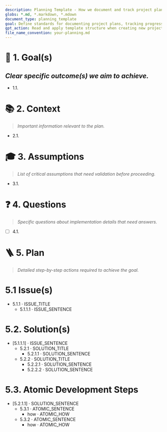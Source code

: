 ```yaml
---
description: Planning Template - How we document and track project planning and execution
globs: *.md, *.markdown, *.mdown
document_type: planning_template
goal: Define standards for documenting project plans, tracking progress, and ensuring clear execution steps
gpt_action: Read and apply template structure when creating new project plans or updating existing ones
file_name_convention: your-planning.md
---
```


# 🎯 1. Goal(s)
*Clear specific outcome(s) we aim to achieve.*
---

- 1.1.

# 📚 2. Context
> *Important information relevant to the plan.*

- 2.1.

# 🎓 3. Assumptions
> *List of critical assumptions that need validation before proceeding.*

 - 3.1.

# ❓ 4. Questions
> *Specific questions about implementation details that need answers.*

- [ ] 4.1.

# 🪜 5. Plan
> *Detailed step-by-step actions required to achieve the goal.*

# 5.1 Issue(s)
- 5.1.1 · ISSUE_TITLE
    - 5.1.1.1 · ISSUE_SENTENCE

# 5.2. Solution(s)
- [5.1.1.1] · ISSUE_SENTENCE
    - 5.2.1 · SOLUTION_TITLE
        - 5.2.1.1 · SOLUTION_SENTENCE
    - 5.2.2 · SOLUTION_TITLE
        - 5.2.2.1 · SOLUTION_SENTENCE
        - 5.2.2.2 · SOLUTION_SENTENCE

# 5.3. Atomic Development Steps
- [5.2.1.1] · SOLUTION_SENTENCE
    - 5.3.1 · ATOMIC_SENTENCE
        - how · ATOMIC_HOW
    - 5.3.2 · ATOMIC_SENTENCE
        - how · ATOMIC_HOW
